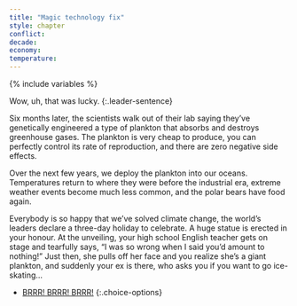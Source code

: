 ```yaml
---
title: "Magic technology fix"
style: chapter
conflict: 
decade: 
economy: 
temperature: 
---
```


{% include variables %}

Wow, uh, that was lucky.
{:.leader-sentence}

Six months later, the scientists walk out of their lab saying they’ve genetically engineered a type of plankton that absorbs and destroys greenhouse gases. The plankton is very cheap to produce, you can perfectly control its rate of reproduction, and there are zero negative side effects.

Over the next few years, we deploy the plankton into our oceans. Temperatures return to where they were before the industrial era, extreme weather events become much less common, and the polar bears have food again.

Everybody is so happy that we’ve solved climate change, the world’s leaders declare a three-day holiday to celebrate. A huge statue is erected in your honour. At the unveiling, your high school English teacher gets on stage and tearfully says, “I was so wrong when I said you’d amount to nothing!” Just then, she pulls off her face and you realize she’s a giant plankton, and suddenly your ex is there, who asks you if you want to go ice-skating…

- [BRRR! BRRR! BRRR!](chapter_alarm.html)
{:.choice-options}
